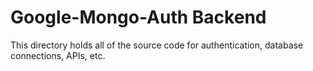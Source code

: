 # Google-Mongo-Auth Backend
This directory holds all of the source code for authentication, database connections, APIs, etc.